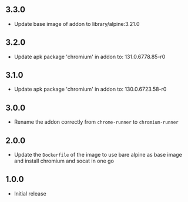 ## 3.3.0

- Update base image of addon to library/alpine:3.21.0

## 3.2.0

- Update apk package 'chromium' in addon to: 131.0.6778.85-r0

## 3.1.0

- Update apk package 'chromium' in addon to: 130.0.6723.58-r0

## 3.0.0

- Rename the addon correctly from `chrome-runner` to `chromium-runner`

## 2.0.0

- Update the `Dockerfile` of the image to use bare alpine as base image and install chromium and socat in one go

## 1.0.0

- Initial release

<!-- https://developers.home-assistant.io/docs/add-ons/presentation#keeping-a-changelog -->
